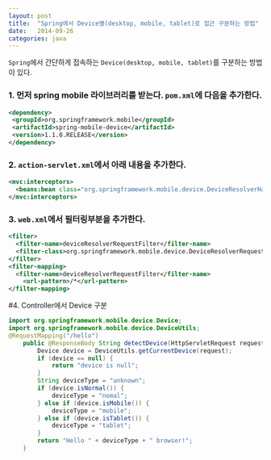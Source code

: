 ```yaml
---
layout: post
title:  "Spring에서 Device별(desktop, mobile, tablet)로 접근 구분하는 방법"
date:   2014-09-26
categories: java
---
```


`Spring`에서 간단하게 접속하는 `Device(desktop, mobile, tablet)`를 구분하는 방법이 있다.

### 1. 먼저 spring mobile 라이브러리를 받는다. `pom.xml`에 다음을 추가한다.

```xml
<dependency>
 <groupId>org.springframework.mobile</groupId>
 <artifactId>spring-mobile-device</artifactId>
 <version>1.1.0.RELEASE</version>
</dependency>
```

### 2. `action-servlet.xml`에서 아래 내용을 추가한다.

```xml
<mvc:interceptors>
  <beans:bean class="org.springframework.mobile.device.DeviceResolverHandlerInterceptor" />
</mvc:interceptors>
```

### 3. `web.xml`에서 필터링부분을  추가한다.

```xml
<filter>
  <filter-name>deviceResolverRequestFilter</filter-name>
  <filter-class>org.springframework.mobile.device.DeviceResolverRequestFilter</filter-class>
</filter>
<filter-mapping>
  <filter-name>deviceResolverRequestFilter</filter-name>
    <url-pattern>/*</url-pattern>
</filter-mapping>

```

#4. Controller에서 Device 구분

```java
import org.springframework.mobile.device.Device;
import org.springframework.mobile.device.DeviceUtils;
@RequestMapping("/hello")
    public @ResponseBody String detectDevice(HttpServletRequest request) {        
        Device device = DeviceUtils.getCurrentDevice(request);        
        if (device == null) {
            return "device is null";
        }
        String deviceType = "unknown";
        if (device.isNormal()) {
            deviceType = "nomal";
        } else if (device.isMobile()) {
            deviceType = "mobile";
        } else if (device.isTablet()) {
            deviceType = "tablet";
        }
        return "Hello " + deviceType + " browser!";
    }
```
